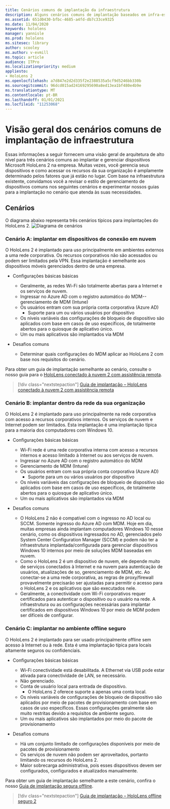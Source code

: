 ```yaml
---
title: Cenários comuns de implantação da infraestrutura
description: Alguns cenários comuns de implantação baseados em infra-estruturas comuns diferentes
ms.assetid: 651d0430-bfbc-4685-a4fd-db7c33ce9325
ms.date: 11/04/2020
keywords: hololens
manager: yannisle
ms.prod: hololens
ms.sitesec: library
author: scooley
ms.author: v-evmill
ms.topic: article
audience: ITPro
ms.localizationpriority: medium
appliesto:
- HoloLens 2
ms.openlocfilehash: a7d847e2d2d335f2e2388535a5cf9d5246bb330b
ms.sourcegitcommit: 96dcd015ad24169295690a8ed13ea1bf480e4b9e
ms.translationtype: MT
ms.contentlocale: pt-BR
ms.lasthandoff: 01/01/2021
ms.locfileid: "11253068"
---
```

# Visão geral dos cenários comuns de implantação de infraestrutura

Essas informações a seguir fornecem uma visão geral de arquitetura de alto nível para três cenários comuns ao implantar e gerenciar dispositivos Microsoft HoloLens 2 na empresa. Muitas vezes, você gerencia seus dispositivos e como acessar os recursos da sua organização é amplamente determinado pelos fatores que já estão no lugar. Com base na infraestrutura existente, convidamos você a revisar o estilo de gerenciamento de dispositivos comuns nos seguintes cenários e experimentar nossos guias para a implantação no cenário que atenda às suas necessidades.

## Cenários

O diagrama abaixo representa três cenários típicos para implantações do HoloLens 2.
![Diagrama de cenários](images/scenarios.jpg)

### Cenário A: implantar em dispositivos de conexão em nuvem

O HoloLens 2 é implantado para uso principalmente em ambientes externos a uma rede corporativa. Os recursos corporativos não são acessados ou podem ser limitados pela VPN. Essa implantação é semelhante aos dispositivos móveis gerenciados dentro de uma empresa.
 * Configurações básicas básicas
   * Geralmente, as redes Wi-Fi são totalmente abertas para a Internet e os serviços de nuvem.
   * Ingressar no Azure AD com o registro automático do MDM--gerenciamento de MDM (Intune)
   * Os usuários entram com sua própria conta corporativa (Azure AD)
     * Suporte para um ou vários usuários por dispositivo
   * Os níveis variáveis das configurações de bloqueio de dispositivo são aplicados com base em casos de uso específicos, de totalmente abertos para o quiosque de aplicativo único.
   * Um ou mais aplicativos são implantados via MDM

* Desafios comuns
   * Determinar quais configurações do MDM aplicar ao HoloLens 2 com base nos requisitos do cenário.

Para obter um guia de implantação semelhante ao cenário, consulte o nosso guia para o [HoloLens conectado à nuvem 2 com assistência remota](hololens2-cloud-connected-overview.md).

> [!div class="nextstepaction"]
> [Guia de implantação – HoloLens conectado à nuvem 2 com assistência remota](hololens2-cloud-connected-overview.md)

### Cenário B: implantar dentro da rede da sua organização

O HoloLens 2 é implantado para uso principalmente na rede corporativa com acesso a recursos corporativos internos. Os serviços de nuvem e Internet podem ser limitados. Esta implantação é uma implantação típica para a maioria dos computadores com Windows 10.

 * Configurações básicas básicas
   * Wi-Fi rede é uma rede corporativa interna com acesso a recursos internos e acesso limitado à Internet ou aos serviços de nuvem.
   * Ingressar no Azure AD com o registro automático do MDM
   * Gerenciamento de MDM (Intune)
   * Os usuários entram com sua própria conta corporativa (Azure AD)
     * Suporte para um ou vários usuários por dispositivo
   * Os níveis variáveis das configurações de bloqueio de dispositivo são aplicados com base em casos de uso específicos, de totalmente abertos para o quiosque de aplicativo único.
   * Um ou mais aplicativos são implantados via MDM

 * Desafios comuns
   * O HoloLens 2 não é compatível com o ingresso no AD local ou SCCM. Somente ingresso do Azure AD com MDM. Hoje em dia, muitas empresas ainda implantam computadores Windows 10 nesse cenário, como os dispositivos ingressados no AD, gerenciados pelo System Center Configuration Manager (SCCM) e podem não ter a infraestrutura implantada/configurada para gerenciar dispositivos Windows 10 internos por meio de soluções MDM baseadas em nuvem.
   * Como o HoloLens 2 é um dispositivo de nuvem, ele depende muito de serviços conectados à Internet e na nuvem para autenticação de usuários, atualizações de so, gerenciamento de MDM, etc. Ao conectar-se a uma rede corporativa, as regras de proxy/firewall provavelmente precisarão ser ajustadas para permitir o acesso para o HoloLens 2 e os aplicativos que são executados nele.
   * Geralmente, a conectividade com Wi-Fi corporativos requer certificados para autenticar o dispositivo ou o usuário na rede. A infraestrutura ou as configurações necessárias para implantar certificados em dispositivos Windows 10 por meio de MDM podem ser difíceis de configurar.

### Cenário C: implantar no ambiente offline seguro

O HoloLens 2 é implantado para ser usado principalmente offline sem acesso à Internet ou à rede. Esta é uma implantação típica para locais altamente seguros ou confidenciais.
 * Configurações básicas básicas
   * Wi-Fi conectividade está desabilitada. A Ethernet via USB pode estar ativada para conectividade de LAN, se necessário.
   * Não gerenciado.
   * Conta de usuário local para entrada de dispositivo.
     * O HoloLens 2 oferece suporte a apenas uma conta local.
   * Os níveis variáveis de configurações de bloqueio de dispositivo são aplicados por meio de pacotes de provisionamento com base em casos de uso específicos. Essas configurações geralmente são muito restritas devido a requisitos de ambiente seguro.
   * Um ou mais aplicativos são implantados por meio do pacote de provisionamento

 * Desafios comuns
   * Há um conjunto limitado de configurações disponíveis por meio de pacotes de provisionamento
   * Os serviços de nuvem não podem ser aproveitados, portanto limitando os recursos do HoloLens 2.
   * Maior sobrecarga administrativa, pois esses dispositivos devem ser configurados, configurados e atualizados manualmente.

Para obter um guia de implantação semelhante a este cenário, confira o nosso [Guia de implantação segura offline](hololens-common-scenarios-offline-secure.md).

> [!div class="nextstepaction"]
> [Guia de implantação – HoloLens offline seguro 2](hololens-common-scenarios-offline-secure.md)
